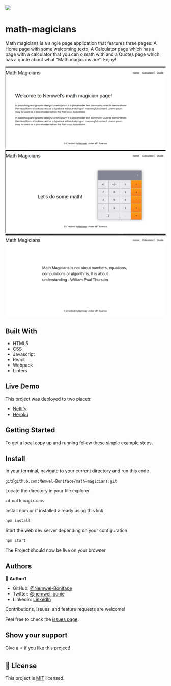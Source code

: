 ![](https://img.shields.io/badge/Microverse-blueviolet)

# math-magicians

Math magicians is a single page application that features three pages: A Home page with some welcoming textx, A Calculator page which has a page with a calculator that you can o math with and a Quotes page which has a quote about what "Math magicians are".
Enjoy!

![screenshot](./images/mathHome.png)
![screenshot](./images/mathCalc.png)
![screenshot](./images/mathQuote.png)

## Built With

- HTML5
- CSS
- Javascript
- React
- Webpack
- Linters

## Live Demo

This project was deployed to two places:
- [Netlify](https://extraordinary-brigadeiros-b53b16.netlify.app/)
- [Heroku](https://nemwel-math-magicians.herokuapp.com/calculator)


## Getting Started

To get a local copy up and running follow these simple example steps.

## Install

In your terminal, navigate to your current directory and run this code

`git@github.com:Nemwel-Boniface/math-magicians.git`

Locate the directory in your file explorer

`cd math-magicians`

Install npm or if installed already using this link

`npm install`

Start the web dev server depending on your configuration

`npm start`

The Project should now be live on your browser

## Authors

👤 **Author1**

- GitHub: [@Nemwel-Boniface ](https://github.com/Nemwel-Boniface)
- Twitter: [@nemwel_bonie](https://twitter.com/nemwel_bonie)
- LinkedIn: [LinkedIn](https://www.linkedin.com/in/nemwel-nyandoro-aa1b2620b/)

Contributions, issues, and feature requests are welcome!

Feel free to check the [issues page](https://github.com/Nemwel-Boniface/math-magicians/issues).

## Show your support

Give a ⭐️ if you like this project!
## 📝 License

This project is [MIT](./MIT.md) licensed.
